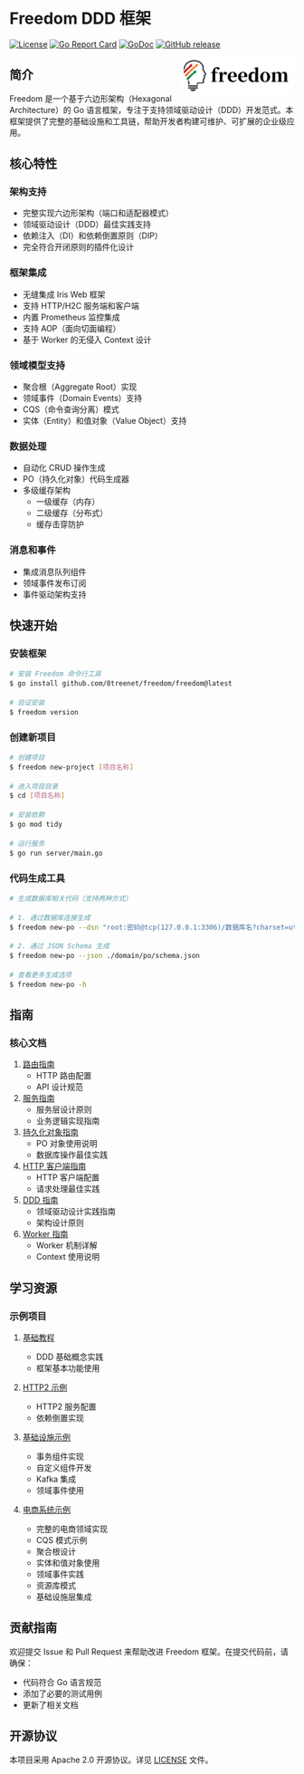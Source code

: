 # Freedom DDD 框架

[![License](https://img.shields.io/badge/License-Apache%202.0-blue.svg)](https://github.com/8treenet/freedom/blob/master/LICENSE) [![Go Report Card](https://goreportcard.com/badge/github.com/8treenet/freedom)](https://goreportcard.com/report/github.com/8treenet/freedom) [![GoDoc](https://godoc.org/github.com/8treenet/freedom?status.svg)](https://godoc.org/github.com/8treenet/freedom)
[![GitHub release](https://img.shields.io/github/v/release/8treenet/freedom.svg)](https://github.com/8treenet/freedom/releases)

<img align="right" width="200px" src="https://raw.githubusercontent.com/8treenet/blog/master/img/freedom.png">

## 简介

Freedom 是一个基于六边形架构（Hexagonal Architecture）的 Go 语言框架，专注于支持领域驱动设计（DDD）开发范式。本框架提供了完整的基础设施和工具链，帮助开发者构建可维护、可扩展的企业级应用。

## 核心特性

### 架构支持
- 完整实现六边形架构（端口和适配器模式）
- 领域驱动设计（DDD）最佳实践支持
- 依赖注入（DI）和依赖倒置原则（DIP）
- 完全符合开闭原则的插件化设计

### 框架集成
- 无缝集成 Iris Web 框架
- 支持 HTTP/H2C 服务端和客户端
- 内置 Prometheus 监控集成
- 支持 AOP（面向切面编程）
- 基于 Worker 的无侵入 Context 设计

### 领域模型支持
- 聚合根（Aggregate Root）实现
- 领域事件（Domain Events）支持
- CQS（命令查询分离）模式
- 实体（Entity）和值对象（Value Object）支持

### 数据处理
- 自动化 CRUD 操作生成
- PO（持久化对象）代码生成器
- 多级缓存架构
  - 一级缓存（内存）
  - 二级缓存（分布式）
  - 缓存击穿防护

### 消息和事件
- 集成消息队列组件
- 领域事件发布订阅
- 事件驱动架构支持

## 快速开始

### 安装框架

```bash
# 安装 Freedom 命令行工具
$ go install github.com/8treenet/freedom/freedom@latest

# 验证安装
$ freedom version
```
### 创建新项目

```bash
# 创建项目
$ freedom new-project [项目名称]

# 进入项目目录
$ cd [项目名称]

# 安装依赖
$ go mod tidy

# 运行服务
$ go run server/main.go
```

### 代码生成工具

```bash
# 生成数据库相关代码（支持两种方式）

# 1. 通过数据库连接生成
$ freedom new-po --dsn "root:密码@tcp(127.0.0.1:3306)/数据库名?charset=utf8"

# 2. 通过 JSON Schema 生成
$ freedom new-po --json ./domain/po/schema.json

# 查看更多生成选项
$ freedom new-po -h
```

## 指南

### 核心文档
1. [路由指南](doc/route-guide.md)
   - HTTP 路由配置
   - API 设计规范
2. [服务指南](doc/service-guide.md)
   - 服务层设计原则
   - 业务逻辑实现指南
3. [持久化对象指南](doc/po-guide.md)
   - PO 对象使用说明
   - 数据库操作最佳实践
4. [HTTP 客户端指南](doc/http-client-guide.md)
   - HTTP 客户端配置
   - 请求处理最佳实践
5. [DDD 指南](doc/ddd-guide.md)
   - 领域驱动设计实践指南
   - 架构设计原则
6. [Worker 指南](doc/worker-guide.md)
   - Worker 机制详解
   - Context 使用说明


## 学习资源

### 示例项目
1. [基础教程](https://github.com/8treenet/freedom/blob/master/example/base)
   - DDD 基础概念实践
   - 框架基本功能使用

2. [HTTP2 示例](https://github.com/8treenet/freedom/blob/master/example/http2)
   - HTTP2 服务配置
   - 依赖倒置实现

3. [基础设施示例](https://github.com/8treenet/freedom/blob/master/example/infra-example)
   - 事务组件实现
   - 自定义组件开发
   - Kafka 集成
   - 领域事件使用

4. [电商系统示例](https://github.com/8treenet/freedom/blob/master/example/fshop)
   - 完整的电商领域实现
   - CQS 模式示例
   - 聚合根设计
   - 实体和值对象使用
   - 领域事件实践
   - 资源库模式
   - 基础设施层集成

## 贡献指南

欢迎提交 Issue 和 Pull Request 来帮助改进 Freedom 框架。在提交代码前，请确保：

- 代码符合 Go 语言规范
- 添加了必要的测试用例
- 更新了相关文档

## 开源协议

本项目采用 Apache 2.0 开源协议。详见 [LICENSE](https://github.com/8treenet/freedom/blob/master/LICENSE) 文件。

